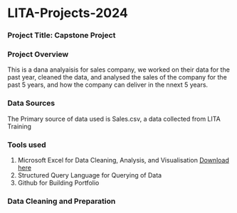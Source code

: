 # LITA-Projects-2024

### Project Title: Capstone Project
### Project Overview
This is a dana analyaisis for sales company, we worked on their data for the past year, cleaned the data, and analysed the sales of the company for the past 5 years, and how the company can deliver in the nnext 5 years.

### Data Sources
The Primary source of data used is Sales.csv, a data collected from LITA Training

### Tools used
1. Microsoft Excel for Data Cleaning, Analysis, and Visualisation [Download here](https://www.microsoft.con)
2. Structured Query Language for Querying of Data
3. Github for Building Portfolio

### Data Cleaning and Preparation
